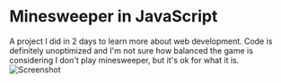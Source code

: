 # Minesweeper in JavaScript
A project I did in 2 days to learn more about web development. Code is definitely unoptimized and I'm not sure how balanced the game is considering I don't play minesweeper, but it's ok for what it is.
![Screenshot](https://github.com/elijahreal/minesweeper-js/assets/144531718/006a777f-bc2e-4135-86b0-0462fba71330)
